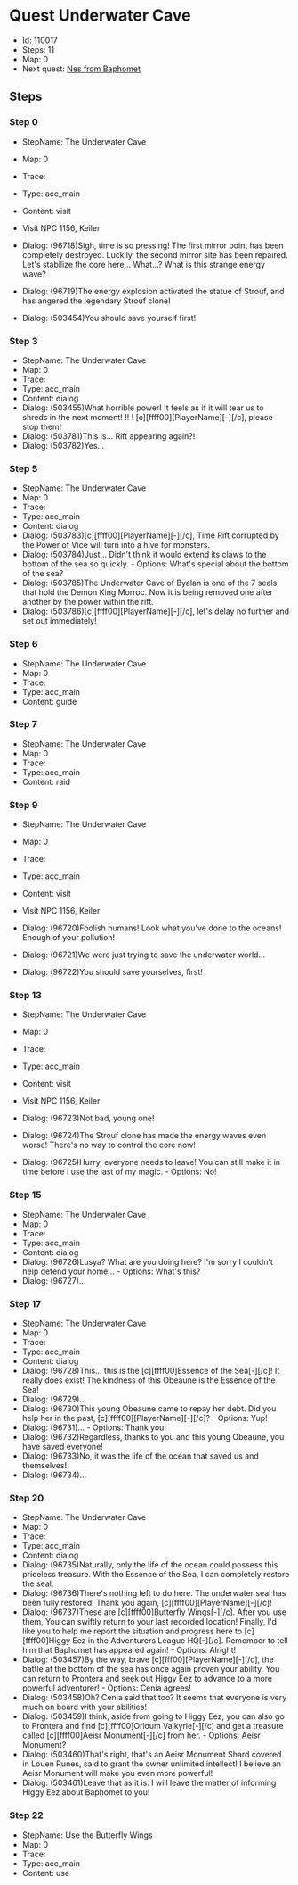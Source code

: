 # Quest Underwater Cave

- Id: 110017
- Steps: 11
- Map: 0
- Next quest: [Nes from Baphomet](120001.md)

## Steps

### Step 0
- StepName:  The Underwater Cave
- Map:  0
- Trace:  
- Type:  acc_main
- Content:  visit
- Visit NPC 1156, Keiler

- Dialog: (96718)Sigh, time is so pressing! The first mirror point has been completely destroyed. Luckily, the second mirror site has been repaired. Let's stabilize the core here... What...? What is this strange energy wave? 
- Dialog: (96719)The energy explosion activated the statue of Strouf, and has angered the legendary Strouf clone!
- Dialog: (503454)You should save yourself first!


### Step 3
- StepName:  The Underwater Cave
- Map:  0
- Trace:  
- Type:  acc_main
- Content:  dialog
- Dialog: (503455)What horrible power! It feels as if it will tear us to shreds in the next moment! !! ! [c][ffff00][PlayerName][-][/c], please stop them!
- Dialog: (503781)This is... Rift appearing again?!
- Dialog: (503782)Yes...


### Step 5
- StepName:  The Underwater Cave
- Map:  0
- Trace:  
- Type:  acc_main
- Content:  dialog
- Dialog: (503783)[c][ffff00][PlayerName][-][/c], Time Rift corrupted by the Power of Vice will turn into a hive for monsters.
- Dialog: (503784)Just... Didn't think it would extend its claws to the bottom of the sea so quickly. - Options: What's special about the bottom of the sea?
- Dialog: (503785)The Underwater Cave of Byalan is one of the 7 seals that hold the Demon King Morroc. Now it is being removed one after another by the power within the rift.
- Dialog: (503786)[c][ffff00][PlayerName][-][/c], let's delay no further and set out immediately!


### Step 6
- StepName:  The Underwater Cave
- Map:  0
- Trace:  
- Type:  acc_main
- Content:  guide


### Step 7
- StepName:  The Underwater Cave
- Map:  0
- Trace:  
- Type:  acc_main
- Content:  raid


### Step 9
- StepName:  The Underwater Cave
- Map:  0
- Trace:  
- Type:  acc_main
- Content:  visit
- Visit NPC 1156, Keiler

- Dialog: (96720)Foolish humans! Look what you've done to the oceans! Enough of your pollution! 
- Dialog: (96721)We were just trying to save the underwater world...
- Dialog: (96722)You should save yourselves, first! 


### Step 13
- StepName:  The Underwater Cave
- Map:  0
- Trace:  
- Type:  acc_main
- Content:  visit
- Visit NPC 1156, Keiler

- Dialog: (96723)Not bad, young one!
- Dialog: (96724)The Strouf clone has made the energy waves even worse! There's no way to control the core now!
- Dialog: (96725)Hurry, everyone needs to leave! You can still make it in time before I use the last of my magic.  - Options: No!


### Step 15
- StepName:  The Underwater Cave
- Map:  0
- Trace:  
- Type:  acc_main
- Content:  dialog
- Dialog: (96726)Lusya? What are you doing here? I'm sorry I couldn't help defend your home... - Options: What's this?
- Dialog: (96727)…


### Step 17
- StepName:  The Underwater Cave
- Map:  0
- Trace:  
- Type:  acc_main
- Content:  dialog
- Dialog: (96728)This... this is the [c][ffff00]Essence of the Sea[-][/c]! It really does exist! The kindness of this Obeaune is the Essence of the Sea! 
- Dialog: (96729)…
- Dialog: (96730)This young Obeaune came to repay her debt. Did you help her in the past, [c][ffff00][PlayerName][-][/c]? - Options: Yup!
- Dialog: (96731)… - Options: Thank you!
- Dialog: (96732)Regardless, thanks to you and this young Obeaune, you have saved everyone! 
- Dialog: (96733)No, it was the life of the ocean that saved us and themselves!
- Dialog: (96734)…


### Step 20
- StepName:  The Underwater Cave
- Map:  0
- Trace:  
- Type:  acc_main
- Content:  dialog
- Dialog: (96735)Naturally, only the life of the ocean could possess this priceless treasure. With the Essence of the Sea, I can completely restore the seal.
- Dialog: (96736)There's nothing left to do here. The underwater seal has been fully restored! Thank you again, [c][ffff00][PlayerName][-][/c]!
- Dialog: (96737)These are [c][ffff00]Butterfly Wings[-][/c]. After you use them, You can swiftly return to your last recorded location! Finally, I'd like you to help me report the situation and progress here to [c][ffff00]Higgy Eez in the Adventurers League HQ[-][/c]. Remember to tell him that Baphomet has appeared again!  - Options: Alright!
- Dialog: (503457)By the way, brave [c][fff00][PlayerName][-][/c], the battle at the bottom of the sea has once again proven your ability. You can return to Prontera and seek out Higgy Eez to advance to a more powerful adventurer! - Options: Cenia agrees!
- Dialog: (503458)Oh? Cenia said that too? It seems that everyone is very much on board with your abilities!
- Dialog: (503459)I think, aside from going to Higgy Eez, you can also go to Prontera and find [c][ffff00]Orloum Valkyrie[-][/c] and get a treasure called [c][ffff00]Aeisr Monument[-][/c] from her. - Options: Aeisr Monument?
- Dialog: (503460)That's right, that's an Aeisr Monument Shard covered in Louen Runes, said to grant the owner unlimited intellect! I believe an Aeisr Monument will make you even more powerful!
- Dialog: (503461)Leave that as it is. I will leave the matter of informing Higgy Eez about Baphomet to you!


### Step 22
- StepName:  Use the Butterfly Wings
- Map:  0
- Trace:  
- Type:  acc_main
- Content:  use


